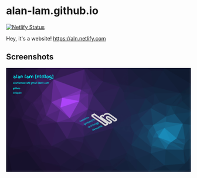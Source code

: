 # alan-lam.github.io

[![Netlify Status](https://api.netlify.com/api/v1/badges/5801c3c7-51cf-4d50-8e38-050a98bbd97d/deploy-status)](https://app.netlify.com/sites/alanlam/deploys)

Hey, it's a website!
https://aln.netlify.com

## Screenshots
![Alt text](/pictures/home.png?raw=true)

